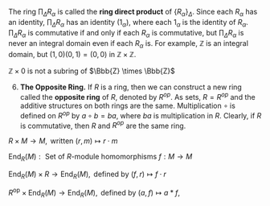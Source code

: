 The ring $\prod_{\Delta} R_\alpha$ is called the $\textbf{ring direct product}$ of $\{R_\alpha\}_{\Delta}$. Since each $R_\alpha$ has an identity, $\prod_{\Delta} R_\alpha$ has an identity $(1_\alpha)$, where each $1_\alpha$ is the identity of $R_\alpha$. $\prod_{\Delta} R_\alpha$ is commutative if and only if each $R_\alpha$ is commutative, but $\prod_{\Delta} R_\alpha$ is never an integral domain even if each $R_\alpha$ is. For example, $\mathbb{Z}$ is an integral domain, but $(1, 0)(0, 1) = (0, 0)$ in $\mathbb{Z} \times \mathbb{Z}$.

$\mathbb{Z} \times 0$ is not a subring of $\Bbb{Z} \times \Bbb{Z}$ 

6.  **The Opposite Ring.** If $R$ is a ring, then we can construct a new ring called the $\textbf{opposite ring}$ of $R$, denoted by $R^{op}$. As sets, $R = R^{op}$ and the additive structures on both rings are the same. Multiplication $\circ$ is defined on $R^{op}$ by $a \circ b = ba$, where $ba$ is multiplication in $R$. Clearly, if $R$ is commutative, then $R$ and $R^{op}$ are the same ring.
   
   $R \times M \to M, \text{ written } (r, m) \mapsto r \cdot m$

$\operatorname{End}_R(M): \text{ Set of } R\text{-module homomorphisms } f: M \to M$

$\operatorname{End}_R(M) \times R \to \operatorname{End}_R(M), \text{ defined by } (f, r) \mapsto f \cdot r$

$R^{\text{op}} \times \operatorname{End}_R(M) \to \operatorname{End}_R(M), \text{ defined by } (a, f) \mapsto a * f,$




